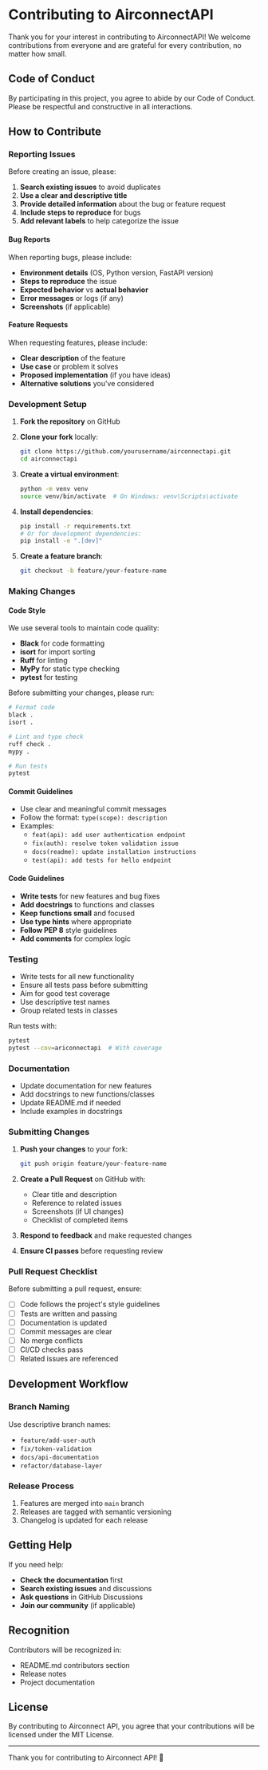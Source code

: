 # Contributing to AirconnectAPI

Thank you for your interest in contributing to AirconnectAPI! We welcome contributions from everyone and are grateful for every contribution, no matter how small.

## Code of Conduct

By participating in this project, you agree to abide by our Code of Conduct. Please be respectful and constructive in all interactions.

## How to Contribute

### Reporting Issues

Before creating an issue, please:

1. **Search existing issues** to avoid duplicates
2. **Use a clear and descriptive title**
3. **Provide detailed information** about the bug or feature request
4. **Include steps to reproduce** for bugs
5. **Add relevant labels** to help categorize the issue

#### Bug Reports

When reporting bugs, please include:

- **Environment details** (OS, Python version, FastAPI version)
- **Steps to reproduce** the issue
- **Expected behavior** vs **actual behavior**
- **Error messages** or logs (if any)
- **Screenshots** (if applicable)

#### Feature Requests

When requesting features, please include:

- **Clear description** of the feature
- **Use case** or problem it solves
- **Proposed implementation** (if you have ideas)
- **Alternative solutions** you've considered

### Development Setup

1. **Fork the repository** on GitHub
2. **Clone your fork** locally:
   ```bash
   git clone https://github.com/yourusername/airconnectapi.git
   cd airconnectapi
   ```

3. **Create a virtual environment**:
   ```bash
   python -m venv venv
   source venv/bin/activate  # On Windows: venv\Scripts\activate
   ```

4. **Install dependencies**:
   ```bash
   pip install -r requirements.txt
   # Or for development dependencies:
   pip install -e ".[dev]"
   ```

5. **Create a feature branch**:
   ```bash
   git checkout -b feature/your-feature-name
   ```

### Making Changes

#### Code Style

We use several tools to maintain code quality:

- **Black** for code formatting
- **isort** for import sorting
- **Ruff** for linting
- **MyPy** for static type checking
- **pytest** for testing

Before submitting your changes, please run:

```bash
# Format code
black .
isort .

# Lint and type check
ruff check .
mypy .

# Run tests
pytest
```

#### Commit Guidelines

- Use clear and meaningful commit messages
- Follow the format: `type(scope): description`
- Examples:
  - `feat(api): add user authentication endpoint`
  - `fix(auth): resolve token validation issue`
  - `docs(readme): update installation instructions`
  - `test(api): add tests for hello endpoint`

#### Code Guidelines

- **Write tests** for new features and bug fixes
- **Add docstrings** to functions and classes
- **Keep functions small** and focused
- **Use type hints** where appropriate
- **Follow PEP 8** style guidelines
- **Add comments** for complex logic

### Testing

- Write tests for all new functionality
- Ensure all tests pass before submitting
- Aim for good test coverage
- Use descriptive test names
- Group related tests in classes

Run tests with:
```bash
pytest
pytest --cov=ariconnectapi  # With coverage
```

### Documentation

- Update documentation for new features
- Add docstrings to new functions/classes
- Update README.md if needed
- Include examples in docstrings

### Submitting Changes

1. **Push your changes** to your fork:
   ```bash
   git push origin feature/your-feature-name
   ```

2. **Create a Pull Request** on GitHub with:
   - Clear title and description
   - Reference to related issues
   - Screenshots (if UI changes)
   - Checklist of completed items

3. **Respond to feedback** and make requested changes

4. **Ensure CI passes** before requesting review

### Pull Request Checklist

Before submitting a pull request, ensure:

- [ ] Code follows the project's style guidelines
- [ ] Tests are written and passing
- [ ] Documentation is updated
- [ ] Commit messages are clear
- [ ] No merge conflicts
- [ ] CI/CD checks pass
- [ ] Related issues are referenced

## Development Workflow

### Branch Naming

Use descriptive branch names:
- `feature/add-user-auth`
- `fix/token-validation`
- `docs/api-documentation`
- `refactor/database-layer`

### Release Process

1. Features are merged into `main` branch
2. Releases are tagged with semantic versioning
3. Changelog is updated for each release

## Getting Help

If you need help:

- **Check the documentation** first
- **Search existing issues** and discussions
- **Ask questions** in GitHub Discussions
- **Join our community** (if applicable)

## Recognition

Contributors will be recognized in:
- README.md contributors section
- Release notes
- Project documentation

## License

By contributing to Airconnect API, you agree that your contributions will be licensed under the MIT License.

---

Thank you for contributing to Airconnect API! 🚀